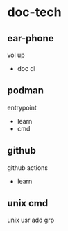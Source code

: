 
# doc-tech


## ear-phone

vol up
- doc dl


## podman

entrypoint
- learn
- cmd


## github

github actions
- learn


## unix cmd

unix usr add grp



